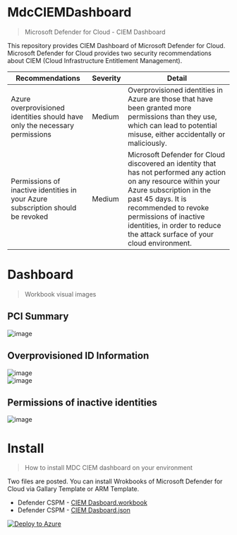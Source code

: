 # MdcCIEMDashboard
> Microsoft Defender for Cloud - CIEM Dashboard

This repository provides CIEM Dashboard of Microsoft Defender for Cloud.<BR>
Microsoft Defender for Cloud provides two security recommendations about CIEM (Cloud Infrastructure Entitlement Management).

| Recommendations  | Severity | Detail |
| ---- | ---- | ---- |
| Azure overprovisioned identities should have only the necessary permissions | Medium | Overprovisioned identities in Azure are those that have been granted more permissions than they use, which can lead to potential misuse, either accidentally or maliciously.|
| Permissions of inactive identities in your Azure subscription should be revoked  | Medium | Microsoft Defender for Cloud discovered an identity that has not performed any action on any resource within your Azure subscription in the past 45 days. It is recommended to revoke permissions of inactive identities, in order to reduce the attack surface of your cloud environment. |

# Dashboard
> Workbook visual images

## PCI Summary
![image](https://github.com/user-attachments/assets/5ae32616-b1b7-4fd0-a051-b11080388704)

## Overprovisioned ID Information
![image](https://github.com/user-attachments/assets/b8e9722e-60f5-4cf6-a7fd-2eeb98b75723)<BR>
![image](https://github.com/user-attachments/assets/b58a16dd-6e19-4c98-85d4-d65d3d642903)

## Permissions of inactive identities
![image](https://github.com/user-attachments/assets/fcad65bc-b96c-41f3-884d-ab5334916518)

# Install
> How to install MDC CIEM dashboard on your environment

Two files are posted. You can install Wrokbooks of Microsoft Defender for Cloud via Gallary Template or ARM Template.

- Defender CSPM - [CIEM Dasboard.workbook](https://raw.githubusercontent.com/hisashin0728/MdcCIEMDashboard/refs/heads/main/Defender%20CSPM%20-%20CIEM%20Dasboard.workbook)
- Defender CSPM - [CIEM Dasboard.json](https://raw.githubusercontent.com/hisashin0728/MdcCIEMDashboard/refs/heads/main/Defender%20CSPM%20-%20CIEM%20Dasboard.json)

[![Deploy to Azure](https://aka.ms/deploytoazurebutton)](https://raw.githubusercontent.com/mattu0119/MdcCIEMDashboard/refs/heads/main/Defender%20for%20Cloud%20CIEM%20%E3%83%80%E3%83%83%E3%82%B7%E3%83%A5%E3%83%9C%E3%83%BC%E3%83%89.json)
